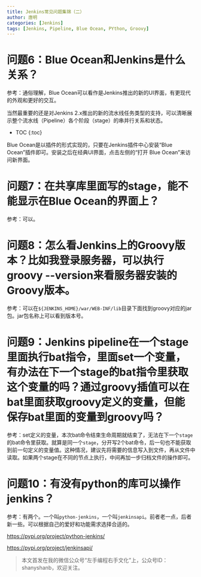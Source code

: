 ```yaml
---
title: Jenkins常见问题集锦（二）
author: 唐明
categories: [Jenkins]
tags: [Jenkins, Pipeline, Blue Ocean, PYthon, Groovy]
---
```

# 问题6：Blue Ocean和Jenkins是什么关系？

参考：通俗理解，Blue Ocean可以看作是Jenkins推出的新的UI界面，有更现代的外观和更好的交互。

当然最重要的还是对Jenkins 2.x推出的新的流水线任务类型的支持，可以清晰展示整个流水线（Pipeline）各个阶段（stage）的串并行关系和状态。

<!--以上为摘要内容-->
* TOC
{:toc}

Blue Ocean是以插件的形式实现的，只要在Jenkins插件中心安装“Blue Ocean”插件即可。安装之后在经典UI界面，点击左侧的“打开 Blue Ocean”来访问新界面。

# 问题7：在共享库里面写的stage，能不能显示在Blue Ocean的界面上？

参考：可以。

# 问题8：怎么看Jenkins上的Groovy版本？比如我登录服务器，可以执行groovy --version来看服务器安装的Groovy版本。

参考：可以在`${JENKINS_HOME}/war/WEB-INF/lib`目录下面找到groovy对应的jar包。jar包名称上可以看到版本号。

# 问题9：Jenkins pipeline在一个stage里面执行bat指令，里面set一个变量，有办法在下一个stage的bat指令里获取这个变量的吗？通过groovy插值可以在bat里面获取groovy定义的变量，但能保存bat里面的变量到groovy吗？

参考：set定义的变量，本次bat命令结束生命周期就结束了，无法在下一个`stage`的bat命令里获取。就算是同一个`stage`，分开写2个bat命令，后一句也不能获取到前一句定义的变量值。这种情况，建议先将需要的信息写入到文件，再从文件中读取。如果两个stage在不同的节点上执行，中间再加一步归档文件的操作即可。

# 问题10：有没有python的库可以操作jenkins？

参考：有两个。一个叫`python-jenkins`，一个叫`jenkinsapi`。前者老一点，后者新一些。可以根据自己的爱好和功能需求选择合适的。

<https://pypi.org/project/python-jenkins/>

<https://pypi.org/project/jenkinsapi/>

>本文首发在我的微信公众号“左手编程右手文化”上，公众号ID：shanyshanb，欢迎关注。